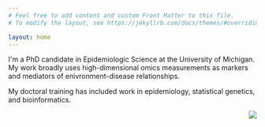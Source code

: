 ```yaml
---
# Feel free to add content and custom Front Matter to this file.
# To modify the layout, see https://jekyllrb.com/docs/themes/#overriding-theme-defaults

layout: home
---
```


I'm a PhD candidate in Epidemiologic Science at the University of Michigan. My work broadly uses high-dimensional omics measurements as markers and mediators of enivronment-disease relationships.

My doctoral training has included work in epidemiology, statistical genetics, and bioinformatics. 

<img align='right' src="/assets/images/aboutimg.png">
